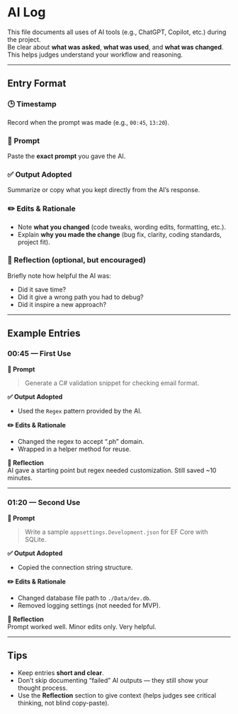# AI Log

This file documents all uses of AI tools (e.g., ChatGPT, Copilot, etc.) during the project.  
Be clear about **what was asked**, **what was used**, and **what was changed**.  
This helps judges understand your workflow and reasoning.

---

## Entry Format

### 🕒 Timestamp
Record when the prompt was made (e.g., `00:45`, `13:20`).

### 💬 Prompt
Paste the **exact prompt** you gave the AI.

### ✅ Output Adopted
Summarize or copy what you kept directly from the AI’s response.

### ✏️ Edits & Rationale
- Note **what you changed** (code tweaks, wording edits, formatting, etc.).
- Explain **why you made the change** (bug fix, clarity, coding standards, project fit).

### 🤔 Reflection (optional, but encouraged)
Briefly note how helpful the AI was:
- Did it save time?
- Did it give a wrong path you had to debug?
- Did it inspire a new approach?

---

## Example Entries

### 00:45 — First Use
**💬 Prompt**
> Generate a C# validation snippet for checking email format.

**✅ Output Adopted**
- Used the `Regex` pattern provided by the AI.

**✏️ Edits & Rationale**
- Changed the regex to accept “.ph” domain.
- Wrapped in a helper method for reuse.

**🤔 Reflection**  
AI gave a starting point but regex needed customization. Still saved ~10 minutes.

---

### 01:20 — Second Use
**💬 Prompt**
> Write a sample `appsettings.Development.json` for EF Core with SQLite.

**✅ Output Adopted**
- Copied the connection string structure.

**✏️ Edits & Rationale**
- Changed database file path to `./Data/dev.db`.
- Removed logging settings (not needed for MVP).

**🤔 Reflection**  
Prompt worked well. Minor edits only. Very helpful.

---

## Tips
- Keep entries **short and clear**.
- Don’t skip documenting “failed” AI outputs — they still show your thought process.
- Use the **Reflection** section to give context (helps judges see critical thinking, not blind copy-paste).

